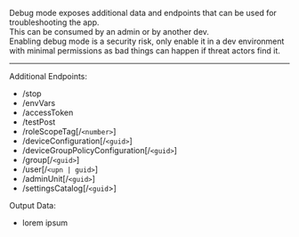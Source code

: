 Debug mode exposes additional data and endpoints that can be used for troubleshooting the app.   
This can be consumed by an admin or by another dev.   
Enabling debug mode is a security risk, only enable it in a dev environment with minimal permissions as bad things can happen if threat actors find it.

---

Additional Endpoints:
- /stop
- /envVars
- /accessToken
- /testPost
- /roleScopeTag[/`<number>`]
- /deviceConfiguration[/`<guid>`]
- /deviceGroupPolicyConfiguration[/`<guid>`]
- /group[/`<guid>`]
- /user[/`<upn | guid>`]
- /adminUnit[/`<guid>`]
- /settingsCatalog[/`<guid`>]

Output Data:
- lorem ipsum